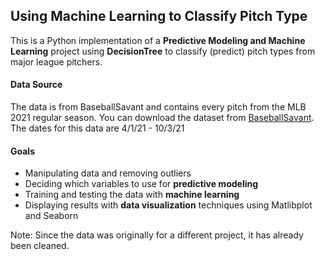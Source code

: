 ## Using Machine Learning to Classify Pitch Type

This is a Python implementation of a **Predictive Modeling and Machine Learning** project using **DecisionTree** to classify (predict) pitch types from major league pitchers. 

#### Data Source
The data is from BaseballSavant and contains every pitch from the MLB 2021 regular season. You can download the dataset from [BaseballSavant](https://baseballsavant.mlb.com/statcast_search). The dates for this data are 4/1/21 - 10/3/21

#### Goals
- Manipulating data and removing outliers
- Deciding which variables to use for **predictive modeling**
- Training and testing the data with **machine learning**
- Displaying results with **data visualization** techniques using Matlibplot and Seaborn

Note: Since the data was originally for a different project, it has already been cleaned. 
